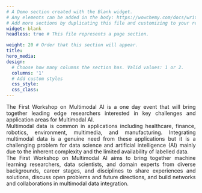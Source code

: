 ```yaml
---
# A Demo section created with the Blank widget.
# Any elements can be added in the body: https://wowchemy.com/docs/writing-markdown-latex/
# Add more sections by duplicating this file and customizing to your requirements.
widget: blank
headless: true # This file represents a page section.

weight: 20 # Order that this section will appear.
title:
hero_media: 
design:
  # Choose how many columns the section has. Valid values: 1 or 2.
  columns: '1'
  # Add custom styles
  css_style:
  css_class:
---
```

<p style="text-align: justify;">
The First Workshop on Multimodal AI is a one day event that will bring together leading edge researchers interested in key challenges and application areas for Multimodal AI.
<br>
Multimodal data is common in applications including healthcare, finance, robotics, environment, multimedia, and manufacturing. Integrating multimodal data is a genuine need from these applications but it is a challenging problem for data science and artificial intelligence (AI) mainly due to the inherent complexity and the limited availability of labelled data.
<br>
The First Workshop on Multimodal AI aims to bring together machine learning researchers, data scientists, and domain experts from diverse backgrounds, career stages, and disciplines to share experiences and solutions, discuss open problems and future directions, and build networks and collaborations in multimodal data integration.
</p>
